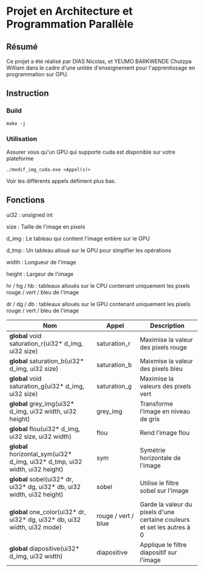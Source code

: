 # Projet en Architecture et Programmation Parallèle


## Résumé

Ce projet a été réalisé par DIAS Nicolas, et YEUMO BARKWENDE Chutzpa William dans le cadre d'une unitée d'enseignement pour l'apprentissage en programmation sur GPU.

## Instruction
### Build
```shell
make -j
```
### Utilisation
Assurer vous qu'un GPU qui supporte cuda est disponible sur votre plateforme
```shell
./modif_img_cuda.exe <Appel(s)>
```

Voir les différents appels définient plus bas.
## Fonctions

ui32 :
    unsigned int

size :
    Taille de l'image en pixels

d_img :
    Le tableau qui contient l'image entière sur le GPU

d_tmp :
    Un tableau alloué sur le GPU pour simplfier les opérations

width :
    Longueur de l'image

height :
    Largeur de l'image

hr / hg / hb :
    tableaux alloués sur le CPU contenant uniquement les pixels rouge / vert / bleu de l'image

dr / dg / db :
    tableaux alloués sur le GPU contenant uniquement les pixels rouge / vert / bleu de l'image


| Nom | Appel | Description |
| --- | ---------- | ----------- |
| __global__ void saturation_r(ui32* d_img, ui32 size) | saturation_r | Maximise la valeur des pixels rouge |
| __global__ saturation_b(ui32* d_img, ui32 size) | saturation_b | Maixmise la valeur des pixels bleu |
| __global__ void saturation_g(ui32* d_img, ui32 size) | saturation_g | Maximise la valeurs des pixels vert |
| __global__ grey_img(ui32* d_img, ui32 width, ui32 height) | grey_img | Transforme l'image en niveau de gris |
| __global__ flou(ui32* d_img, ui32 size, ui32 width) | flou | Rend l'image flou |
| __global__ horizontal_sym(ui32* d_img, ui32* d_tmp, ui32 width, ui32 height) | sym | Symétrie horizontale de l'image |
| __global__ sobel(ui32* dr, ui32* dg, ui32* db, ui32 width, ui32 height) | sobel | Utilise le filtre sobel sur l'image |
| __global__ one_color(ui32* dr, ui32* dg, ui32* db, ui32 width, ui32 mode) | rouge / vert / blue | Garde la valeur du pixels d'une certaine couleurs et set les autres à 0 |
| __global__ diapositive(ui32* d_img, ui32 width) | diapositive | Applique le filtre diapositif sur l'image |
